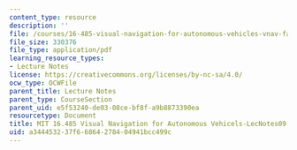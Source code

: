 ```yaml
---
content_type: resource
description: ''
file: /courses/16-485-visual-navigation-for-autonomous-vehicles-vnav-fall-2020/a344453237f66864278404941bcc499c_MIT16_485F20_lec09notes.pdf
file_size: 330376
file_type: application/pdf
learning_resource_types:
- Lecture Notes
license: https://creativecommons.org/licenses/by-nc-sa/4.0/
ocw_type: OCWFile
parent_title: Lecture Notes
parent_type: CourseSection
parent_uid: e5f53240-de03-08ce-bf8f-a9b8873390ea
resourcetype: Document
title: MIT 16.485 Visual Navigation for Autonomous Vehicels-LecNotes09
uid: a3444532-37f6-6864-2784-04941bcc499c
---
```

